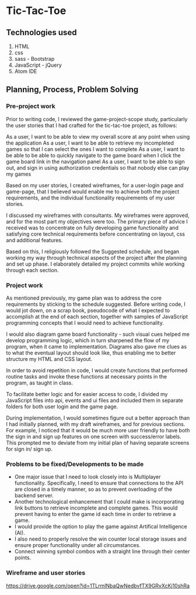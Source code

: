 # Tic-Tac-Toe

## Technologies used

1) HTML
2) css
3) sass - Bootstrap
5) JavaScript - jQuery
6) Atom IDE

## Planning, Process, Problem Solving

### Pre-project work

Prior to writing code, I reviewed the game-project-scope study, particularly the user stories that I had crafted for the tic-tac-toe project, as follows:

As a user, I want to be able to view my overall score at any point when using the application
As a user, I want to be able to retrieve my incompleted games so that I can select the ones I want to complete
As a user, I want to be able to be able to quickly navigate to the game board when I click the game board link in the navigation panel
As a user, I want to be able to sign out, and sign in using authorization credentials so that nobody else can play my games

Based on my user stories, I created wireframes, for a user-login page and game-page, that I believed would enable me to achieve both the project requirements, and the individual functionality requirements of my user stories.

I discussed my wireframes with consultants. My wireframes were approved, and for the most part my objectives were too. The primary piece of advice I received was to concentrate on fully developing game functionality and satisfying core technical requirements before concentrating on layout, css and additional features.

Based on this, I religiously followed the Suggested schedule, and began working my way through technical aspects of the project after the planning and set up phase. I elaborately detailed my project commits while working through each section.

### Project work

As mentioned previously, my game plan was to address the core requirements by sticking to the schedule suggested. Before writing code, I would jot down, on a scrap book, pseudocode of what I expected to accomplish at the end of each section, together with samples of JavaScript programming concepts that I would need to achieve functionality.

I would also diagram game board functionality - such visual cues helped me develop programming logic, which in turn sharpened the flow of my program, when it came to implementation. Diagrams also gave me clues as to what the eventual layout should look like, thus enabling me to better structure my HTML and CSS layout.

In order to avoid repetition in code, I would create functions that performed routine tasks and invoke these functions at necessary points in the program, as taught in class.

To facilitate better logic and for easier access to code, I divided my JavaScript files into api, events and ui files and included them in separate folders for both user login and the game page.

During implementation, I would sometimes figure out a better approach than I had initially planned, with my draft wireframes, and for previous sections. For example, I noticed that it would be much more user friendly to have both the sign in and sign up features on one screen with success/error labels. This prompted me to deviate from my initial plan of having separate screens for sign in/ sign up.

### Problems to be fixed/Developments to be made

- One major issue that I need to look closely into is Multiplayer functionality.
Specifically, I need to ensure that connections to the API are closed in a
timely manner, so as to prevent overloading of the backend server.
- Another technological enhancement that I could make is incorporating link
buttons to retrieve incomplete and complete games. This would prevent having to
enter the game id each time in order to retrieve a game.
- I would provide the option to play the game against Artifical
Intelligence (AI).
- I also need to properly resolve the win counter local storage issues and
ensure proper functionality under all circumstances.
- Connect winning symbol combos with a straight line through their center points.

### Wireframe and user stories
https://drive.google.com/open?id=1TLrmlNbaQwNedbvfTX9GRvXcKj10shRa
